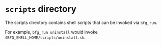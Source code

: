 # `scripts` directory

The scripts directory contains shell scripts that can be invoked via
`bfg_run`.

For example, `bfg_run uninstall` would invoke
`$BFG_SHELL_HOME/scripts/uninstall.sh`.
